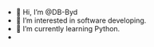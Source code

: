 - 👋 Hi, I’m @DB-Byd
- 👀 I’m interested in software developing.
- 🌱 I’m currently learning Python.
- <!---
- 💞️ I’m looking to collaborate on ...
- 📫 How to reach me ...
--->

<!---
DB-Byd/DB-Byd is a ✨ special ✨ repository because its `README.md` (this file) appears on your GitHub profile.
You can click the Preview link to take a look at your changes.
--->
